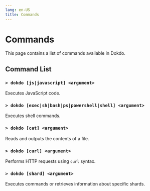 ```yaml
---
lang: en-US
title: Commands
---
```


# Commands

This page contains a list of commands available in Dokdo.

## Command List

### `> dokdo [js|javascript] <argument>`
Executes JavaScript code.

### `> dokdo [exec|sh|bash|ps|powershell|shell] <argument>`
Executes shell commands.

### `> dokdo [cat] <argument>`
Reads and outputs the contents of a file.

### `> dokdo [curl] <argument>`
Performs HTTP requests using `curl` syntax.

### `> dokdo [shard] <argument>`
Executes commands or retrieves information about specific shards.